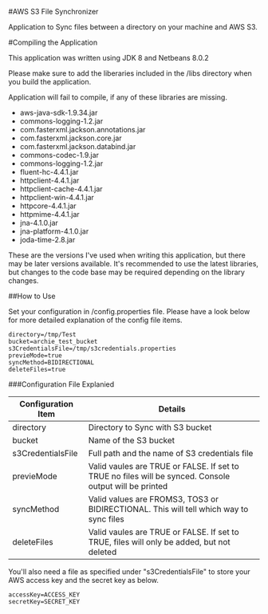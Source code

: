 #AWS S3 File Synchronizer

Application to Sync files between a directory on your machine and AWS S3.

#Compiling the Application

This application was written using JDK 8 and Netbeans 8.0.2

Please make sure to add the liberaries included in the /libs directory when you build the application.

Application will fail to compile, if any of these libraries are missing.

* aws-java-sdk-1.9.34.jar
* commons-logging-1.2.jar
* com.fasterxml.jackson.annotations.jar
* com.fasterxml.jackson.core.jar
* com.fasterxml.jackson.databind.jar
* commons-codec-1.9.jar
* commons-logging-1.2.jar
* fluent-hc-4.4.1.jar
* httpclient-4.4.1.jar
* httpclient-cache-4.4.1.jar
* httpclient-win-4.4.1.jar
* httpcore-4.4.1.jar
* httpmime-4.4.1.jar
* jna-4.1.0.jar
* jna-platform-4.1.0.jar
* joda-time-2.8.jar

These are the versions I've used when writing this application, but there may be later versions available. It's recommended to use the latest libraries, but changes to the code base may be required depending on the library changes.

##How to Use

Set your configuration in /config.properties file. Please have a look below for more detailed explanation of the config file items.

```properties
directory=/tmp/Test
bucket=archie_test_bucket
s3CredentialsFile=/tmp/s3credentials.properties
previeMode=true
syncMethod=BIDIRECTIONAL
deleteFiles=true
```

###Configuration File Explanied

| Configuration Item | Details |
|-------------------|---------|
| directory | Directory to Sync with S3 bucket |
| bucket | Name of the S3 bucket |
| s3CredentialsFile | Full path and the name of S3 credentials file |
| previeMode | Valid vaules are TRUE or FALSE. If set to TRUE no files will be synced. Console output will be printed |
| syncMethod | Valid values are FROMS3, TOS3 or BIDIRECTIONAL. This will tell which way to sync files |
| deleteFiles | Valid vaules are TRUE or FALSE. If set to TRUE, files will only be added, but not deleted |

You'll also need a file as specified under "s3CredentialsFile" to store your AWS access key and the secret key as below.

```properties
accessKey=ACCESS_KEY
secretKey=SECRET_KEY
```

